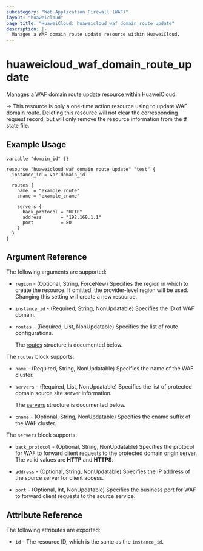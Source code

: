 ```yaml
---
subcategory: "Web Application Firewall (WAF)"
layout: "huaweicloud"
page_title: "HuaweiCloud: huaweicloud_waf_domain_route_update"
description: |-
  Manages a WAF domain route update resource within HuaweiCloud.
---
```


# huaweicloud_waf_domain_route_update

Manages a WAF domain route update resource within HuaweiCloud.

-> This resource is only a one-time action resource using to update WAF domain route. Deleting this resource will
   not clear the corresponding request record, but will only remove the resource information from the tf state file.

## Example Usage

```hcl
variable "domain_id" {}

resource "huaweicloud_waf_domain_route_update" "test" {
  instance_id = var.domain_id

  routes {
    name  = "example_route"
    cname = "example_cname"

    servers {
      back_protocol = "HTTP"
      address       = "192.168.1.1"
      port          = 80
    }
  }
}
```

## Argument Reference

The following arguments are supported:

* `region` - (Optional, String, ForceNew) Specifies the region in which to create the resource.
  If omitted, the provider-level region will be used. Changing this setting will create a new resource.

* `instance_id` - (Required, String, NonUpdatable) Specifies the ID of WAF domain.

* `routes` - (Required, List, NonUpdatable) Specifies the list of route configurations.

  The [routes](#domain_route_update_routes) structure is documented below.

<a name="domain_route_update_routes"></a>
The `routes` block supports:

* `name` - (Required, String, NonUpdatable) Specifies the name of the WAF cluster.

* `servers` - (Required, List, NonUpdatable) Specifies the list of protected domain source site server information.

  The [servers](#domain_route_update_servers) structure is documented below.

* `cname` - (Optional, String, NonUpdatable) Specifies the cname suffix of the WAF cluster.

<a name="domain_route_update_servers"></a>
The `servers` block supports:

* `back_protocol` - (Optional, String, NonUpdatable) Specifies the protocol for WAF to forward client requests to the
  protected domain origin server. The valid values are **HTTP** and **HTTPS**.

* `address` - (Optional, String, NonUpdatable) Specifies the IP address of the source server for client access.

* `port` - (Optional, Int, NonUpdatable) Specifies the business port for WAF to forward client requests to the source
  service.

## Attribute Reference

The following attributes are exported:

* `id` - The resource ID, which is the same as the `instance_id`.

